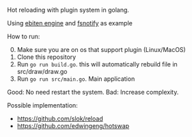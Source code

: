 Hot reloading with plugin system in golang.

Using [ebiten engine](https://ebitengine.org/) and [fsnotify](https://github.com/fsnotify/fsnotify) as example

How to run:

0. Make sure you are on os that support plugin (Linux/MacOS)
1. Clone this repository
3. Run `go run build.go`. this will automatically rebuild file in src/draw/draw.go
4. Run `go run src/main.go`. Main application

Good: No need restart the system.
Bad: Increase complexity.

Possible implementation:
- https://github.com/slok/reload
- https://github.com/edwingeng/hotswap
